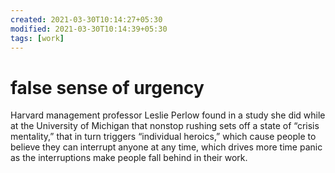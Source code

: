```yaml
---
created: 2021-03-30T10:14:27+05:30
modified: 2021-03-30T10:14:39+05:30
tags: [work]
---
```


# false sense of urgency

Harvard management professor Leslie Perlow found in a study she did while at the University of Michigan that nonstop rushing sets off a state of “crisis mentality,” that in turn triggers “individual heroics,” which cause people to believe they can interrupt anyone at any time, which drives more time panic as the interruptions make people fall behind in their work.

